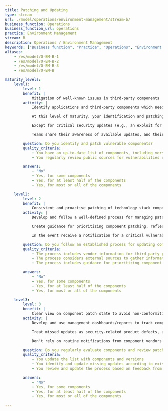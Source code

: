 ```yaml
---
title: Patching and Updating
type: stream
url: ./model/operations/environment-management/stream-b/
business_function: Operations
business_function_url: operations
practice: Environment Management
stream: B
description: Operations / Environment Management
keywords: ["Business function", "Practice", "Operations", "Environment Management"]
aliases:
    - /es/model/O-EM-B-1
    - /es/model/O-EM-B-2
    - /es/model/O-EM-B-3
    - /es/model/O-EM-B

maturity_levels:
    level1:
        level: 1
        benefit: |
            Mitigation of well-known issues in third-party components
        activity: |
            Identify applications and third-party components which need to be updated or patched, including underlying operating systems, application servers, and third-party code libraries.

            At this level of maturity, your identification and patching activities are best-effort and _ad hoc_, without a managed process for tracking component versions, available updates, and patch status. However, high-level requirements for patching activities (e.g., testing patches before pushing to production) may exist, and product teams are achieving best-effort compliance with those requirements.

            Except for critical security updates (e.g., an exploit for a third-party component has been publicly released), teams leverage maintenance windows established for other purposes to apply component patches. For software developed by the organization, component patches are delivered to customers and organization-managed solutions only as part of feature releases.

            Teams share their awareness of available updates, and their experiences with patching, on an _ad hoc_ basis. Ensure teams can determine the versions of all components in use, to evaluate whether their products are affected by a security vulnerability when notified. However, the process for generating and maintaining component lists may require significant analyst effort.

        question: Do you identify and patch vulnerable components?
        quality_criteria:
            - You have an up-to-date list of components, including version information
            - You regularly review public sources for vulnerabilities related to your components

        answers:
            - "No"
            - Yes, for some components
            - Yes, for at least half of the components
            - Yes, for most or all of the components

    level2:
        level: 2
        benefit: |
            Consistent and proactive patching of technology stack components
        activity: |
            Develop and follow a well-defined process for managing patches to application components across the technology stacks in use. Ensure processes include regular schedules for applying vendor updates, aligned with vendor update calendars (e.g., Microsoft Patch Tuesday). For software developed by the organization, deliver releases to customers and organization-managed solutions on a regular basis (e.g., monthly), regardless of whether you are including new features.

            Create guidance for prioritizing component patching, reflecting your risk tolerance and management objectives. Consider operational factors (e.g., criticality of the application, severity of the vulnerabilities addressed) in determining priorities for testing and applying patches.

            In the event receive a notification for a critical vulnerability in a component, while no patch is yet available, triage and handle the situation as a risk management issue (e.g., implement compensating controls, obtain customer risk acceptance, or disable affected applications/features).

        question: Do you follow an established process for updating components of your technology stacks?
        quality_criteria:
            - The process includes vendor information for third-party patches
            - The process considers external sources to gather information about zero day attacks, and includes appropriate risk mitigation steps
            - The process includes guidance for prioritizing component updates

        answers:
            - "No"
            - Yes, for some components
            - Yes, for at least half of the components
            - Yes, for most or all of the components

    level3:
        level: 3
        benefit: |
            Clear view on component patch state to avoid non-conformities
        activity: |
            Develop and use management dashboards/reports to track compliance with patching processes and SLAs, across the portfolio. Ensure dependency management and application packaging processes can support applying component-level patches at any time, to meet required SLAs.

            Treat missed updates as security-related product defects, and manage their triage and correction in accordance with your established Defect Management practice.

            Don't rely on routine notifications from component vendors to learn about vulnerabilities and associated patches. Monitor a variety of external threat intelligence sources, to learn about zero day vulnerabilities; handle those affecting your applications as risk management issues.

        question: Do you regularly evaluate components and review patch level status?
        quality_criteria:
            - You update the list with components and versions
            - You identify and update missing updates according to existing SLA
            - You review and update the process based on feedback from the people who perform patching

        answers:
            - "No"
            - Yes, for some components
            - Yes, for at least half of the components
            - Yes, for most or all of the components

---
```

